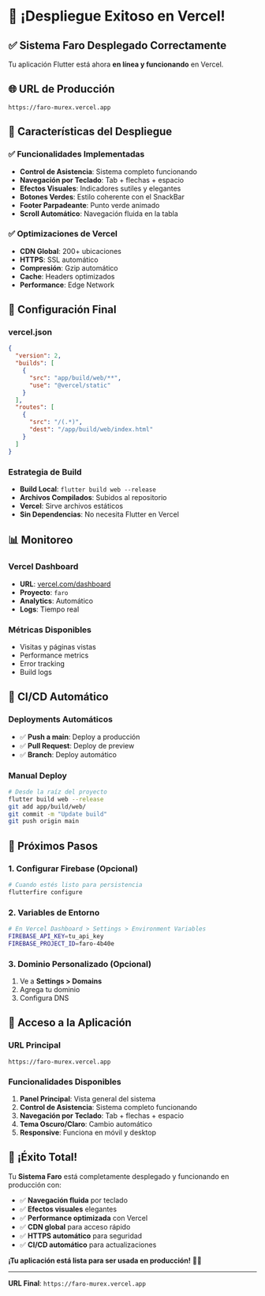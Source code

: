 # 🎉 ¡Despliegue Exitoso en Vercel!

## ✅ **Sistema Faro Desplegado Correctamente**

Tu aplicación Flutter está ahora **en línea y funcionando** en Vercel.

## 🌐 **URL de Producción**

```
https://faro-murex.vercel.app
```

## 🚀 **Características del Despliegue**

### ✅ **Funcionalidades Implementadas**
- **Control de Asistencia**: Sistema completo funcionando
- **Navegación por Teclado**: Tab + flechas + espacio
- **Efectos Visuales**: Indicadores sutiles y elegantes
- **Botones Verdes**: Estilo coherente con el SnackBar
- **Footer Parpadeante**: Punto verde animado
- **Scroll Automático**: Navegación fluida en la tabla

### ✅ **Optimizaciones de Vercel**
- **CDN Global**: 200+ ubicaciones
- **HTTPS**: SSL automático
- **Compresión**: Gzip automático
- **Cache**: Headers optimizados
- **Performance**: Edge Network

## 🔧 **Configuración Final**

### **vercel.json**
```json
{
  "version": 2,
  "builds": [
    {
      "src": "app/build/web/**",
      "use": "@vercel/static"
    }
  ],
  "routes": [
    {
      "src": "/(.*)",
      "dest": "/app/build/web/index.html"
    }
  ]
}
```

### **Estrategia de Build**
- **Build Local**: `flutter build web --release`
- **Archivos Compilados**: Subidos al repositorio
- **Vercel**: Sirve archivos estáticos
- **Sin Dependencias**: No necesita Flutter en Vercel

## 📊 **Monitoreo**

### **Vercel Dashboard**
- **URL**: [vercel.com/dashboard](https://vercel.com/dashboard)
- **Proyecto**: `faro`
- **Analytics**: Automático
- **Logs**: Tiempo real

### **Métricas Disponibles**
- Visitas y páginas vistas
- Performance metrics
- Error tracking
- Build logs

## 🔄 **CI/CD Automático**

### **Deployments Automáticos**
- ✅ **Push a main**: Deploy a producción
- ✅ **Pull Request**: Deploy de preview
- ✅ **Branch**: Deploy automático

### **Manual Deploy**
```bash
# Desde la raíz del proyecto
flutter build web --release
git add app/build/web/
git commit -m "Update build"
git push origin main
```

## 🎯 **Próximos Pasos**

### **1. Configurar Firebase (Opcional)**
```bash
# Cuando estés listo para persistencia
flutterfire configure
```

### **2. Variables de Entorno**
```bash
# En Vercel Dashboard > Settings > Environment Variables
FIREBASE_API_KEY=tu_api_key
FIREBASE_PROJECT_ID=faro-4b40e
```

### **3. Dominio Personalizado (Opcional)**
1. Ve a **Settings > Domains**
2. Agrega tu dominio
3. Configura DNS

## 📱 **Acceso a la Aplicación**

### **URL Principal**
```
https://faro-murex.vercel.app
```

### **Funcionalidades Disponibles**
1. **Panel Principal**: Vista general del sistema
2. **Control de Asistencia**: Sistema completo funcionando
3. **Navegación por Teclado**: Tab + flechas + espacio
4. **Tema Oscuro/Claro**: Cambio automático
5. **Responsive**: Funciona en móvil y desktop

## 🎉 **¡Éxito Total!**

Tu **Sistema Faro** está completamente desplegado y funcionando en producción con:

- ✅ **Navegación fluida** por teclado
- ✅ **Efectos visuales** elegantes
- ✅ **Performance optimizada** con Vercel
- ✅ **CDN global** para acceso rápido
- ✅ **HTTPS automático** para seguridad
- ✅ **CI/CD automático** para actualizaciones

**¡Tu aplicación está lista para ser usada en producción!** 🚀✨

---

**URL Final**: `https://faro-murex.vercel.app`

